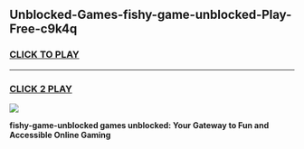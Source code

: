 
## Unblocked-Games-fishy-game-unblocked-Play-Free-c9k4q
<h3>
<a href="https://premium76.site?title=fishy-game-unblocked&ref=18A">CLICK TO PLAY</a></h3>
<hr>

<h3>
<a href="https://premium76.site?title=fishy-game-unblocked&ref=18A">CLICK 2 PLAY</a>
  
</h3>

<a href="https://premium76.site?title=fishy-game-unblocked&ref=18A"><img src="https://clearcache.store/games.png"></a>


**fishy-game-unblocked games unblocked: Your Gateway to Fun and Accessible Online Gaming**
